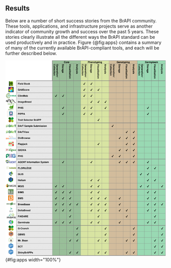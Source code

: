 ## Results
<!-- success stories highlighting BrAPI usefulness in breeding cycle. Perhaps reference the original BrAPI paper where possible use cases were proposed.  -->

Below are a number of short success stories from the BrAPI community. These tools, applications, and infrastructure projects serve as another indicator of community growth and success over the past 5 years. These stories clearly illustrate all the different ways the BrAPI standard can be used productively and in practice. Figure {@fig:apps} contains a summary of many of the currently available BrAPI-compliant tools, and each will be further described below.

![A summary of all the tools described below and the general areas each tool is designed to handle. The “Generation/Collection” column indicates that an application is used to input or create new data. The “Storage” column indicates the tool stores that type of data. The “Visualization” column indicates that application has a way of presenting data to a human user. The “Analysis” column indicates the tool does some calculation to provide new insight.](images/BrAPI_Paper_Applications_Chart.png){#fig:apps width="100%"}

<!-- NOTES TO UPDATE THE  BrAPI_Paper_Applications_Chart.png :
FAIDARE: Core, Phenotyping, Genotyping, Germplasm Visualization .
-->
